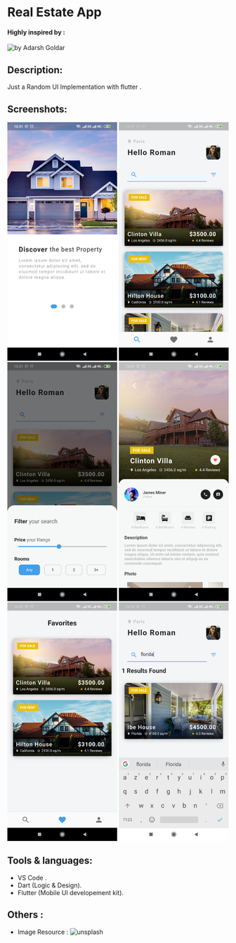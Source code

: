 # Real Estate App

#### Highly inspired by :

![by Adarsh Goldar](https://dribbble.com/shots/9681228-Real-Estate-App-Screens-Overview)

## Description:

Just a Random UI Implementation with flutter .

## Screenshots:

<p float="left">
<img src="screenshots/1.png" width="250"/>

<img src="screenshots/4.png" width="250"/>

<img src="screenshots/5.png" width="250"/>

<img src="screenshots/6.png" width="250"/>

<img src="screenshots/7.png" width="250"/>

<img src="screenshots/8.png" width="250"/>
</p>

## Tools & languages:

- VS Code .
- Dart (Logic & Design).
- Flutter (Mobile UI developement kit).

## Others :

- Image Resource : ![unsplash](https://unsplash.com/)
